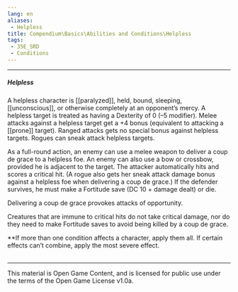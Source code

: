 ```yaml
---
lang: en
aliases:
 - Helpless
title: Compendium\Basics\Abilities and Conditions\Helpless
tags: 
 - 35E_SRD
 - Conditions
---
```


---
##### Helpless

A helpless character is [[paralyzed]], held, bound, sleeping, [[unconscious]], or otherwise completely at an opponent’s mercy. A helpless target is treated as having a Dexterity of 0 (–5 modifier). Melee attacks against a helpless target get a +4 bonus (equivalent to attacking a [[prone]] target). Ranged attacks gets no special bonus against helpless targets. Rogues can sneak attack helpless targets.

As a full-round action, an enemy can use a melee weapon to deliver a coup de grace to a helpless foe. An enemy can also use a bow or crossbow, provided he is adjacent to the target. The attacker automatically hits and scores a critical hit. (A rogue also gets her sneak attack damage bonus against a helpless foe when delivering a coup de grace.) If the defender survives, he must make a Fortitude save (DC 10 + damage dealt) or die.

Delivering a coup de grace provokes attacks of opportunity.

Creatures that are immune to critical hits do not take critical damage, nor do they need to make Fortitude saves to avoid being killed by a coup de grace.

**If more than one condition affects a character, apply them all. If certain effects can’t combine, apply the most severe effect.
<br><br>



---



This material is Open Game Content, and is licensed for public use under the terms of the Open Game License v1.0a.

